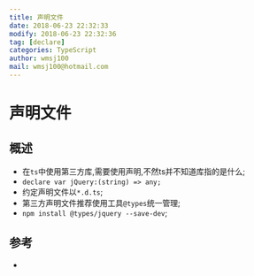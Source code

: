 ```yaml
---
title: 声明文件
date: 2018-06-23 22:32:33	
modify: 2018-06-23 22:32:36	
tag: [declare]
categories: TypeScript
author: wmsj100
mail: wmsj100@hotmail.com
---
```


# 声明文件

## 概述
- 在`ts`中使用第三方库,需要使用声明,不然ts并不知道库指的是什么;
- `declare var jQuery:(string) => any;`
- 约定声明文件以`*.d.ts`;
- 第三方声明文件推荐使用工具`@types`统一管理;
- `npm install @types/jquery --save-dev`;

## 参考
- []()
